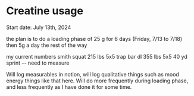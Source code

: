 # Creatine usage

Start date: July 13th, 2024

the plan is to do a loading phase of 25 g for 6 days (Friday, 7/13 to 7/18)
then 5g a day the rest of the way

my current numbers
smith squat 215 lbs 5x5
trap bar dl 355 lbs 5x5
40 yd sprint -- need to measure

Will log measurables in notion, will log qualitative things such as mood energy things like that here.
Will do more frequently during loading phase, and less frequently as I have done it for some time.